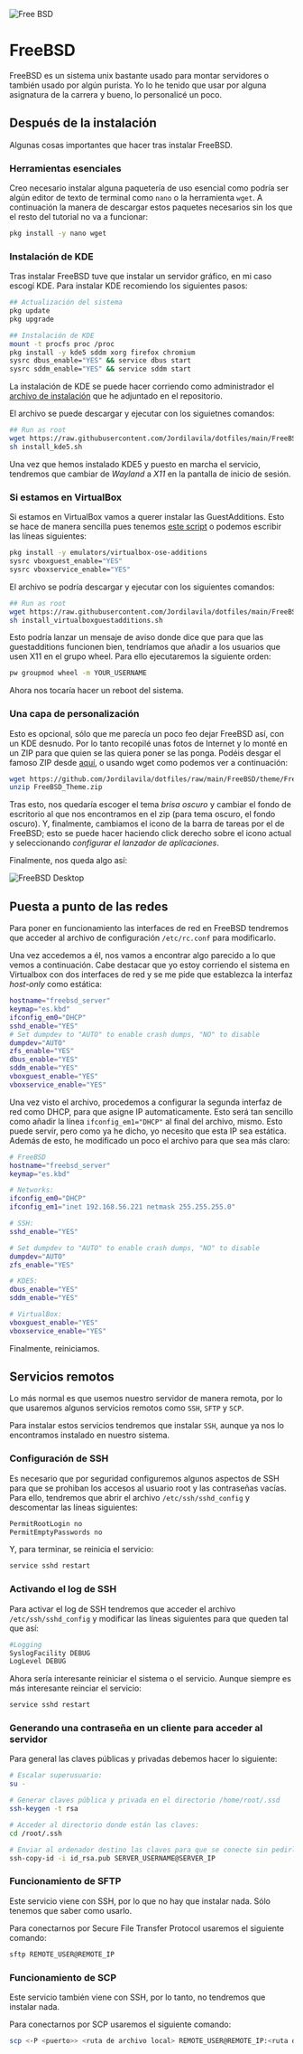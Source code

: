 ![Free BSD](https://img.shields.io/badge/FreeBSD-EE0000?style=for-the-badge&logo=freebsd&logoColor=white)

# FreeBSD

FreeBSD es un sistema unix bastante usado para montar servidores o también usado por algún purista. Yo lo he tenido que usar por alguna asignatura de la carrera y bueno, lo personalicé un poco.

## Después de la instalación

Algunas cosas importantes que hacer tras instalar FreeBSD.

### Herramientas esenciales

Creo necesario instalar alguna paquetería de uso esencial como podría ser algún editor de texto de terminal como ```nano``` o la herramienta ```wget```. A continuación la manera de descargar estos paquetes necesarios sin los que el resto del tutorial no va a funcionar:

```bash
pkg install -y nano wget
```

### Instalación de KDE

Tras instalar FreeBSD tuve que instalar un servidor gráfico, en mi caso escogí KDE. Para instalar KDE recomiendo los siguientes pasos:

```bash
## Actualización del sistema
pkg update
pkg upgrade
```

```bash
## Instalación de KDE
mount -t procfs proc /proc
pkg install -y kde5 sddm xorg firefox chromium
sysrc dbus_enable="YES" && service dbus start
sysrc sddm_enable="YES" && service sddm start
```

La instalación de KDE se puede hacer corriendo como administrador el [archivo de instalación](https://raw.githubusercontent.com/Jordilavila/dotfiles/main/FreeBSD/install_files/install_kde5.sh) que he adjuntado en el repositorio.

El archivo se puede descargar y ejecutar con los siguietnes comandos:

```bash
## Run as root
wget https://raw.githubusercontent.com/Jordilavila/dotfiles/main/FreeBSD/install_files/install_kde5.sh
sh install_kde5.sh
```

Una vez que hemos instalado KDE5 y puesto en marcha el servicio, tendremos que cambiar de _Wayland_ a _X11_ en la pantalla de inicio de sesión.

### Si estamos en VirtualBox

Si estamos en VirtualBox vamos a querer instalar las GuestAdditions. Esto se hace de manera sencilla pues tenemos [este script](https://raw.githubusercontent.com/Jordilavila/dotfiles/main/FreeBSD/install_files/install_virtualboxguestadditions.sh) o podemos escribir las líneas siguientes:

```bash
pkg install -y emulators/virtualbox-ose-additions
sysrc vboxguest_enable="YES"
sysrc vboxservice_enable="YES"
```

El archivo se podría descargar y ejecutar con los siguientes comandos:

```bash
## Run as root
wget https://raw.githubusercontent.com/Jordilavila/dotfiles/main/FreeBSD/install_files/install_virtualboxguestadditions.sh
sh install_virtualboxguestadditions.sh
```

Esto podría lanzar un mensaje de aviso donde dice que para que las guestadditions funcionen bien, tendríamos que añadir a los usuarios que usen X11 en el grupo wheel. Para ello ejecutaremos la siguiente orden:

```bash
pw groupmod wheel -m YOUR_USERNAME
```

Ahora nos tocaría hacer un reboot del sistema.

### Una capa de personalización

Esto es opcional, sólo que me parecía un poco feo dejar FreeBSD así, con un KDE desnudo. Por lo tanto recopilé unas fotos de Internet y lo monté en un ZIP para que quien se las quiera poner se las ponga. Podéis desgar el famoso ZIP desde [aquí](https://github.com/Jordilavila/dotfiles/raw/main/FreeBSD/theme/FreeBSD_Theme.zip), o usando wget como podemos ver a continuación:

```bash
wget https://github.com/Jordilavila/dotfiles/raw/main/FreeBSD/theme/FreeBSD_Theme.zip
unzip FreeBSD_Theme.zip
```

Tras esto, nos quedaría escoger el tema _brisa oscuro_ y cambiar el fondo de escritorio al que nos encontramos en el zip (para tema oscuro, el fondo oscuro). Y, finalmente, cambiamos el icono de la barra de tareas por el de FreeBSD; esto se puede hacer haciendo click derecho sobre el icono actual y seleccionando _configurar el lanzador de aplicaciones_. 

Finalmente, nos queda algo así:

![FreeBSD Desktop](images/freebsd_desktop.png)

## Puesta a punto de las redes

Para poner en funcionamiento las interfaces de red en FreeBSD tendremos que acceder al archivo de configuración ```/etc/rc.conf``` para modificarlo.

Una vez accedemos a él, nos vamos a encontrar algo parecido a lo que vemos a continuación. Cabe destacar que yo estoy corriendo el sistema en Virtualbox con dos interfaces de red y se me pide que establezca la interfaz _host-only_ como estática:

```bash
hostname="freebsd_server"
keymap="es.kbd"
ifconfig_em0="DHCP"
sshd_enable="YES"
# Set dumpdev to "AUTO" to enable crash dumps, "NO" to disable
dumpdev="AUTO"
zfs_enable="YES"
dbus_enable="YES"
sddm_enable="YES"
vboxguest_enable="YES"
vboxservice_enable="YES"
```

Una vez visto el archivo, procedemos a configurar la segunda interfaz de red como DHCP, para que asigne IP automaticamente. Esto será tan sencillo como añadir la línea ```ifconfig_em1="DHCP"``` al final del archivo, mismo. Esto puede servir, pero como ya he dicho, yo necesito que esta IP sea estática. Además de esto, he modificado un poco el archivo para que sea más claro:

```bash
# FreeBSD 
hostname="freebsd_server"
keymap="es.kbd"

# Networks:
ifconfig_em0="DHCP"
ifconfig_em1="inet 192.168.56.221 netmask 255.255.255.0"

# SSH: 
sshd_enable="YES"

# Set dumpdev to "AUTO" to enable crash dumps, "NO" to disable
dumpdev="AUTO"
zfs_enable="YES"

# KDE5:
dbus_enable="YES"
sddm_enable="YES"

# VirtualBox:
vboxguest_enable="YES"
vboxservice_enable="YES"
```

Finalmente, reiniciamos.

## Servicios remotos

Lo más normal es que usemos nuestro servidor de manera remota, por lo que usaremos algunos servicios remotos como ```SSH```, ```SFTP``` y ```SCP```.

Para instalar estos servicios tendremos que instalar ```SSH```, aunque ya nos lo encontramos instalado en nuestro sistema.

### Configuración de SSH

Es necesario que por seguridad configuremos algunos aspectos de SSH para que se prohiban los accesos al usuario root y las contraseñas vacías. Para ello, tendremos que abrir el archivo ```/etc/ssh/sshd_config``` y descomentar las líneas siguientes:

```bash 
PermitRootLogin no
PermitEmptyPasswords no
```

Y, para terminar, se reinicia el servicio: 

```bash
service sshd restart
```

### Activando el log de SSH

Para activar el log de SSH tendremos que acceder el archivo ```/etc/ssh/sshd_config``` y modificar las líneas siguientes para que queden tal que así:

```bash
#Logging
SyslogFacility DEBUG
LogLevel DEBUG
```

Ahora sería interesante reiniciar el sistema o el servicio. Aunque siempre es más interesante reinciar el servicio:

```bash 
service sshd restart
```

### Generando una contraseña en un cliente para acceder al servidor

Para general las claves públicas y privadas debemos hacer lo siguiente:

```bash 
# Escalar superusuario:
su -

# Generar claves pública y privada en el directorio /home/root/.ssd
ssh-keygen -t rsa

# Acceder al directorio donde están las claves:
cd /root/.ssh

# Enviar al ordenador destino las claves para que se conecte sin pedirle la contraseña.
ssh-copy-id -i id_rsa.pub SERVER_USERNAME@SERVER_IP
```

### Funcionamiento de SFTP

Este servicio viene con SSH, por lo que no hay que instalar nada. Sólo tenemos que saber como usarlo.

Para conectarnos por Secure File Transfer Protocol usaremos el siguiente comando:

```bash
sftp REMOTE_USER@REMOTE_IP
```

### Funcionamiento de SCP

Este servicio también viene con SSH, por lo tanto, no tendremos que instalar nada.

Para conectarnos por SCP usaremos el siguiente comando:

```bash
scp <-P <puerto>> <ruta de archivo local> REMOTE_USER@REMOTE_IP:<ruta destino>
```

